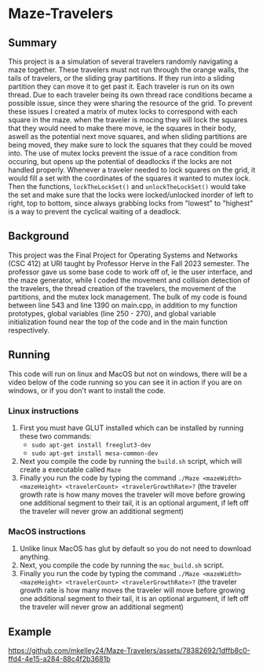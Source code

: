 # Maze-Travelers
## Summary
This project is a a simulation of several travelers  randomly navigating a maze together. These travelers must not run through the orange walls, the tails of travelers, or the sliding gray partitions. If they run into a sliding partition they can move it to get past it. Each traveler is run on its own thread. Due to each traveler being its own thread race conditions became a possible issue, since they were sharing the resource of the grid. To prevent these issues I created a matrix of mutex locks to correspond with each square in the maze. when the traveler is mocing they will lock the squares that they would need to make there move, ie the squares in their body, aswell as the potential next move squares, and when sliding partitions are being moved, they make sure to lock the squares that they could be moved into. The use of mutex locks prevent the issue of a race condition from occuring, but opens up the potential of deadlocks if the locks are not handled properly. Whenever a traveler needed to lock squares on the grid, it would fill a set with the coordinates of the squares it wanted to mutex lock. Then the functions, `lockTheLockSet()` and `unlockTheLockSet()` would take the set and make sure that the locks were locked/unlocked inorder of left to right, top to bottom, since always grabbing locks from "lowest" to "highest" is a way to prevent the cyclical waiting of a deadlock.

## Background
This project was the Final Project for Operating Systems and Networks (CSC 412) at URI taught by Professor Herve in the Fall 2023 semester. The professor gave us some base code to work off of, ie the user interface, and the maze generator, while I coded the movement and collision detection of the travelers, the thread creation of the travelers, the movement of the partitions, and the mutex lock management. The bulk of my code is found between line 543 and line 1390 on main.cpp, in addition to my function prototypes, global variables (line 250 - 270), and global variable initialization found near the top of the code and in the main function respectively.

## Running
This code will run on linux and MacOS but not on windows, there will be a video below of the code running so you can see it in action if you are on windows, or if you don't want to install the code.
### Linux instructions
1. First you must have GLUT installed which can be installed by running these two commands:
   * `sudo apt-get install freeglut3-dev`
   * `sudo apt-get install mesa-common-dev`
2.  Next you compile the code by running the `build.sh` script, which will create a executable called `Maze`
3.  Finally you run the code by typing the command `./Maze <mazeWidth> <mazeHeight> <travelerCount> <travelerGrowthRate>?` (the traveler growth rate is how many moves the traveler will move before growing one additional segment to their tail, it is an optional argument, if left off the traveler will never grow an additional segment)

### MacOS instructions
1. Unlike linux MacOS has glut by default so you do not need to download anything.
2. Next, you compile the code by running the `mac_build.sh` script.
3.  Finally you run the code by typing the command `./Maze <mazeWidth> <mazeHeight> <travelerCount> <travelerGrowthRate>?` (the traveler growth rate is how many moves the traveler will move before growing one additional segment to their tail, it is an optional argument, if left off the traveler will never grow an additional segment)

## Example

https://github.com/mkelley24/Maze-Travelers/assets/78382692/1dffb8c0-ffd4-4e15-a284-88c4f2b3681b

